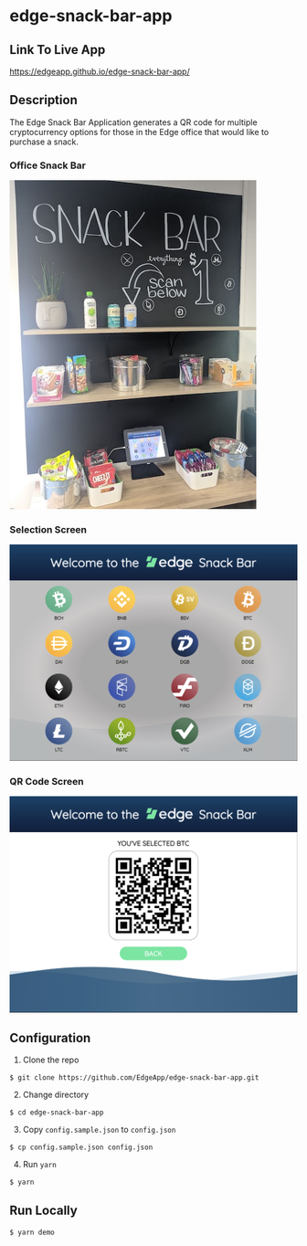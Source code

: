 # edge-snack-bar-app

## Link To Live App

https://edgeapp.github.io/edge-snack-bar-app/

## Description

The Edge Snack Bar Application generates a QR code for multiple cryptocurrency options for those in the Edge office that would like to purchase a snack.

### Office Snack Bar
![Office Snack Bar](https://github.com/EdgeApp/edge-snack-bar-app/blob/readmeAssets/office-snack-bar.jpeg)

### Selection Screen
![Select Screen](https://github.com/EdgeApp/edge-snack-bar-app/blob/readmeAssets/select-screen.png)

### QR Code Screen
![QR Code Screen](https://github.com/EdgeApp/edge-snack-bar-app/blob/readmeAssets/qr-code-screen.png)

## Configuration
1. Clone the repo
```
$ git clone https://github.com/EdgeApp/edge-snack-bar-app.git
```
2. Change directory
```
$ cd edge-snack-bar-app
```
3. Copy `config.sample.json` to `config.json`
```
$ cp config.sample.json config.json
```
4. Run `yarn`

```
$ yarn
```

## Run Locally
```
$ yarn demo
```
